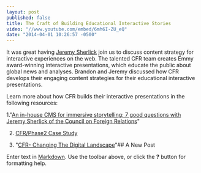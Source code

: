 ```yaml
---
layout: post
published: false
title: The Craft of Building Educational Interactive Stories
video: "//www.youtube.com/embed/6mh6I-ZU_eQ"
date: "2014-04-01 10:26:57 -0500"
---
```


It was great having [Jeremy Sherlick](http://www.cfr.org/experts/world/jeremy-sherlick/b12974) join us to discuss content strategy for interactive experiences on the web. The talented CFR team creates Emmy award-winning interactive presentations, which educate the public about global news and analyses. Brandon and Jeremy discussed how CFR develops their engaging content strategies for their educational interactive presentations. 

Learn more about how CFR builds their interactive presentations in the following resources:

1."[An in-house CMS for immersive storytelling: 7 good questions with Jeremy Sherlick of the Council on Foreign Relations](http://bit.ly/1dLbJg0)"

2. [CFR/Phase2 Case Study](http://www.phase2technology.com/client/council-on-foreign-relations/)

3. "[CFR- Changing The Digital Landscape](http://www.phase2technology.com/blog/council-on-foreign-relations-leading-the-way-with-in-house-interactive-publishing-tools/)"## A New Post

Enter text in [Markdown](http://daringfireball.net/projects/markdown/). Use the toolbar above, or click the **?** button for formatting help.
